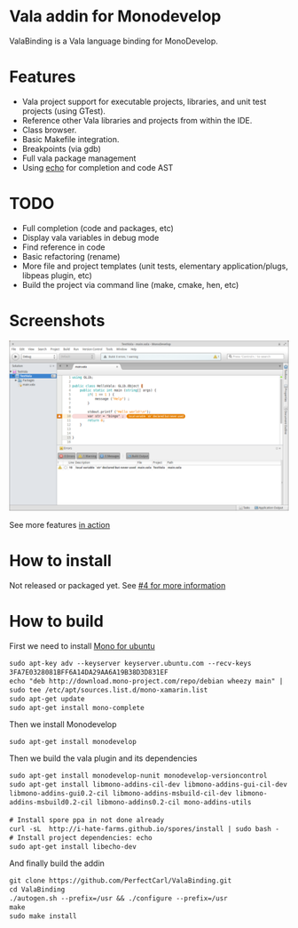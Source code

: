 # Vala addin for Monodevelop

ValaBinding is a Vala language binding for MonoDevelop.

# Features
* Vala project support for executable projects, libraries, and unit test projects (using GTest).
* Reference other Vala libraries and projects from within the IDE.
* Class browser.
* Basic Makefile integration.
* Breakpoints (via gdb)
* Full vala package management
* Using [echo](https://github.com/I-hate-farms/echo) for completion and code AST

# TODO 
* Full completion (code and packages, etc)
* Display vala variables in debug mode
* Find reference in code
* Basic refactoring (rename)
* More file and project templates (unit tests, elementary application/plugs, libpeas plugin, etc)
* Build the project via command line (make, cmake, hen, etc)

# Screenshots

![standard](docs/ide-monodevelop.png)

See more features [in action](docs/screenshots.md)
# How to install 
Not released or packaged yet. See [#4 for more information](https://github.com/PerfectCarl/ValaBinding/issues/4)

# How to build
First we need to install [Mono for ubuntu](http://www.mono-project.com/docs/getting-started/install/linux/#debian-ubuntu-and-derivatives")
```
sudo apt-key adv --keyserver keyserver.ubuntu.com --recv-keys 3FA7E0328081BFF6A14DA29AA6A19B38D3D831EF
echo "deb http://download.mono-project.com/repo/debian wheezy main" | sudo tee /etc/apt/sources.list.d/mono-xamarin.list
sudo apt-get update
sudo apt-get install mono-complete
```
Then we install Monodevelop
```
sudo apt-get install monodevelop
```
Then we build the vala plugin and its dependencies
```
sudo apt-get install monodevelop-nunit monodevelop-versioncontrol
sudo apt-get install libmono-addins-cil-dev libmono-addins-gui-cil-dev libmono-addins-gui0.2-cil libmono-addins-msbuild-cil-dev libmono-addins-msbuild0.2-cil libmono-addins0.2-cil mono-addins-utils

# Install spore ppa in not done already
curl -sL  http://i-hate-farms.github.io/spores/install | sudo bash -  
# Install project dependencies: echo
sudo apt-get install libecho-dev
```
And finally build the addin
```
git clone https://github.com/PerfectCarl/ValaBinding.git
cd ValaBinding
./autogen.sh --prefix=/usr && ./configure --prefix=/usr
make
sudo make install
```

